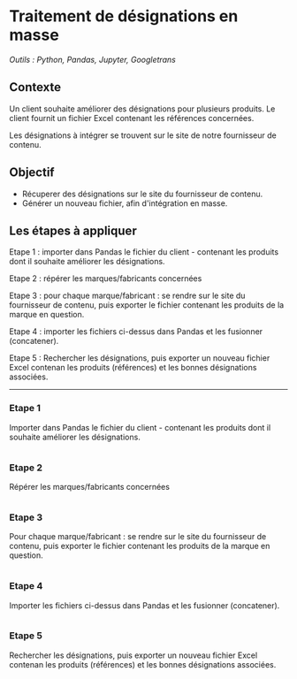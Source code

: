 # Traitement de désignations en masse

_Outils : Python, Pandas, Jupyter, Googletrans_

## Contexte

Un client souhaite améliorer des désignations pour plusieurs produits. Le client fournit un fichier Excel contenant les références concernées.

Les désignations à intégrer se trouvent sur le site de notre fournisseur de contenu.

## Objectif

- Récuperer des désignations sur le site du fournisseur de contenu. 
- Générer un nouveau fichier, afin d'intégration en masse.

## Les étapes à appliquer

Etape 1 : importer dans Pandas le fichier du client - contenant les produits dont il souhaite améliorer les désignations.

Etape 2 : répérer les marques/fabricants concernées

Etape 3 : pour chaque marque/fabricant : se rendre sur le site du fournisseur de contenu, puis exporter le fichier contenant les produits de la marque en question.
<!-- __Note :__ le fichier export étant lourd, le choix a été fait de traiter les marques par groupe de 2. -->

Etape 4 : importer les fichiers ci-dessus dans Pandas et les fusionner (concatener).

Etape 5 : Rechercher les désignations, puis exporter un nouveau fichier Excel contenan les produits (références) et les bonnes désignations associées.

-------------------------------------------------------------------------------------------------------------------------------------------------------------------

### Etape 1
Importer dans Pandas le fichier du client - contenant les produits dont il souhaite améliorer les désignations.

```python

```

### Etape 2
Répérer les marques/fabricants concernées

```python

```

### Etape 3
Pour chaque marque/fabricant : se rendre sur le site du fournisseur de contenu, puis exporter le fichier contenant les produits de la marque en question.
<!-- __Note :__ le fichier export étant lourd, le choix a été fait de traiter les marques par groupe de 2. -->

```python

```

### Etape 4
Importer les fichiers ci-dessus dans Pandas et les fusionner (concatener).

```python

```

### Etape 5
Rechercher les désignations, puis exporter un nouveau fichier Excel contenan les produits (références) et les bonnes désignations associées.

```python

```
